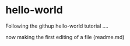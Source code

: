 # hello-world
Following the githup hello-world tutorial ....

now making the first editing of a file (readme.md)

